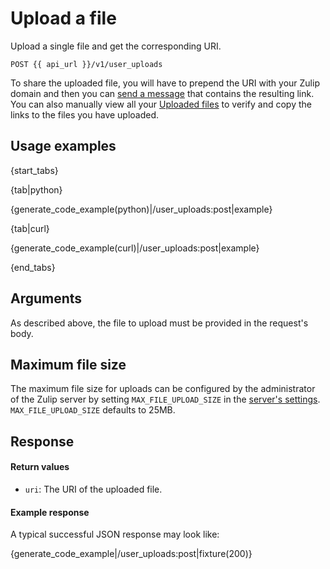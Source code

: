 # Upload a file

Upload a single file and get the corresponding URI.

`POST {{ api_url }}/v1/user_uploads`

To share the uploaded file, you will have to prepend the URI with your
Zulip domain and then you can [send a message][send-message] that contains the
resulting link.
You can also manually view all your [Uploaded files][uploaded-files]
to verify and copy the links to the files you have uploaded.

[uploaded-files]: /help/manage-your-uploaded-files
[send-message]: /api/send-message

## Usage examples

{start_tabs}

{tab|python}

{generate_code_example(python)|/user_uploads:post|example}

{tab|curl}

{generate_code_example(curl)|/user_uploads:post|example}

{end_tabs}

## Arguments

As described above, the file to upload must be provided in the
request's body.

## Maximum file size

The maximum file size for uploads can be configured by the
administrator of the Zulip server by setting `MAX_FILE_UPLOAD_SIZE`
in the [server's settings][1]. `MAX_FILE_UPLOAD_SIZE` defaults
to 25MB.

[1]: https://zulip.readthedocs.io/en/latest/subsystems/settings.html#server-settings

## Response

#### Return values

* `uri`: The URI of the uploaded file.

#### Example response

A typical successful JSON response may look like:

{generate_code_example|/user_uploads:post|fixture(200)}
